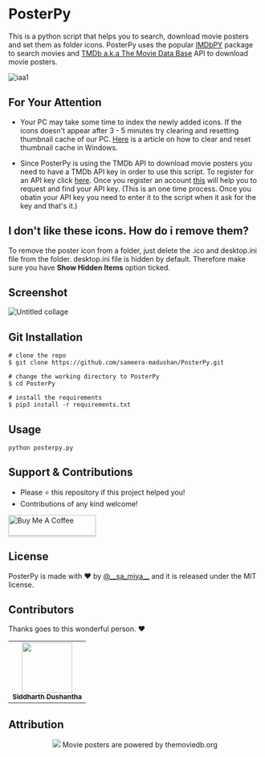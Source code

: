 # PosterPy

This is a python script that helps you to search, download movie posters and set them as folder icons. PosterPy uses the popular [IMDbPY](https://imdbpy.github.io/) package to search movies and [TMDb a.k.a The Movie Data Base](https://www.themoviedb.org/) API to download movie posters.

![iaa1](https://user-images.githubusercontent.com/55880211/80022395-a2b95700-84f9-11ea-8dca-d0f0eff217bd.gif)

## For Your Attention 

- Your PC may take some time to index the newly added icons. If the icons doesn't appear after 3 - 5 minutes try clearing and resetting thumbnail cache of our PC. [Here](https://www.sevenforums.com/tutorials/10797-thumbnail-cache-clear-reset.html) is a article on how to clear and reset thumbnail cache in Windows.

- Since PosterPy is using the TMDb API to download movie posters you need to have a TMDb API key in order to use this script. To register for an API key click [here](https://www.themoviedb.org/account/signup). Once you register an account [this](https://developers.themoviedb.org/3/getting-started/introduction) will help you to request and find your API key. (This is an one time process. Once you obatin your API key you need to enter it to the script when it ask for the key and that's it.)

## I don't like these icons. How do i remove them?

To remove the poster icon from a folder, just delete the .ico and desktop.ini file from the folder. desktop.ini file is hidden by default. Therefore make sure you have __Show Hidden Items__ option ticked. 

## Screenshot

![Untitled collage](https://user-images.githubusercontent.com/55880211/80029365-4f98d180-8504-11ea-84e3-f94a1fe64e09.png)

## Git Installation
```
# clone the repo
$ git clone https://github.com/sameera-madushan/PosterPy.git

# change the working directory to PosterPy
$ cd PosterPy

# install the requirements
$ pip3 install -r requirements.txt
```

## Usage

```
python posterpy.py
```

## Support & Contributions
- Please ⭐️ this repository if this project helped you!
- Contributions of any kind welcome!

<a href="https://www.buymeacoffee.com/sameeramadushan" target="_blank"><img src="https://www.buymeacoffee.com/assets/img/custom_images/orange_img.png" alt="Buy Me A Coffee" style="height: 41px !important;width: 174px !important;box-shadow: 0px 3px 2px 0px rgba(190, 190, 190, 0.5) !important;-webkit-box-shadow: 0px 3px 2px 0px rgba(190, 190, 190, 0.5) !important;" ></a>

## License
PosterPy is made with ♥ by [@_\_sa_miya__](https://twitter.com/__sa_miya__) and it is released under the MIT license.

## Contributors

Thanks goes to this wonderful person. :heart:

<table>
  <tr>
    <td align="center"><a href="https://github.com/sdushantha"><img src="https://avatars1.githubusercontent.com/u/27065646?s=400&u=d50283901a14e11d6d387b7af1019bdaf12d3f93&v=4" width="100px;" alt=""/><br /><sub><b>Siddharth Dushantha</b></sub></a></td>

</table>

## Attribution

<p align="center">
  <img src="https://user-images.githubusercontent.com/55880211/80030773-4a3c8680-8506-11ea-876c-31501affbf0c.jpg">
  Movie posters are powered by themoviedb.org
</p>
